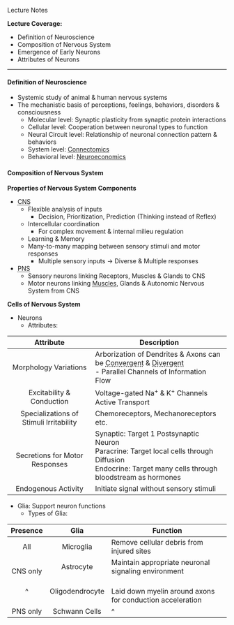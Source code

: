 Lecture Notes

**Lecture Coverage:**
- Definition of Neuroscience
- Composition of Nervous System
- Emergence of Early Neurons
- Attributes of Neurons

---
#### **Definition of Neuroscience**
- Systemic study of animal & human nervous systems
- The mechanistic basis of perceptions, feelings, behaviors, disorders & consciousness
	- Molecular level: Synaptic plasticity from synaptic protein interactions
	- Cellular level: Cooperation between neuronal types to function
	- Neural Circuit level: Relationship of neuronal connection pattern & behaviors
	- System level: <abbr Title="Wiring Diagram of Nervous System">Connectomics</abbr>
	- Behavioral level: <abbr Title="Brain activities accounting for economic behaviors">Neuroeconomics</abbr>


#### **Composition of Nervous System**
**Properties of Nervous System Components**
- <abbr Title="Central Nervous System">CNS</abbr>
	- Flexible analysis of inputs
		- Decision, Prioritization, Prediction (Thinking instead of Reflex)
	- Intercellular coordination
		- For complex movement & internal milieu regulation
	- Learning & Memory
	- Many-to-many mapping between sensory stimuli and motor responses
		- Multiple sensory inputs → Diverse & Multiple responses
- <abbr Title="Peripheral Nervous System">PNS</abbr>
	- Sensory neurons linking Receptors, Muscles & Glands to CNS
	- Motor neurons linking <abbr Title="Skeletal, Smooth, Cardiac">Muscles</abbr>, Glands & Autonomic Nervous System from CNS

**Cells of Nervous System**
- Neurons
	- Attributes:

|                Attribute                | Description                                                                                                                                                                                         |
| :-------------------------------------: | --------------------------------------------------------------------------------------------------------------------------------------------------------------------------------------------------- |
|          Morphology Variations          | Arborization of Dendrites & Axons can be <abbr Title="For signal integration">Convergent</abbr> & <abbr Title="For signal broadcasting">Divergent</abbr><br>- Parallel Channels of Information Flow |
|        Excitability & Conduction        | Voltage-gated Na<sup>+</sup> & K<sup>+</sup> Channels<br>Active Transport                                                                                                                           |
| Specializations of Stimuli Irritability | Chemoreceptors, Mechanoreceptors etc.                                                                                                                                                               |
|   <br>Secretions for Motor Responses    | Synaptic: Target 1 Postsynaptic Neuron<br>Paracrine: Target local cells through Diffusion<br>Endocrine: Target many cells through bloodstream as hormones                                           |
|           Endogenous Activity           | Initiate signal without sensory stimuli                                                                                                                                                             |

- Glia: Support neuron functions
	-  Types of Glia:

|   Presence   |      Glia       | Function                                                      |
| :----------: | :-------------: | ------------------------------------------------------------- |
|     All      |    Microglia    | Remove cellular debris from injured sites                     |
| <br>CNS only |    Astrocyte    | Maintain appropriate neuronal signaling environment           |
|      ^       | Oligodendrocyte | <br>Laid down myelin around axons for conduction acceleration |
|   PNS only   |  Schwann Cells  | ^                                                             |

